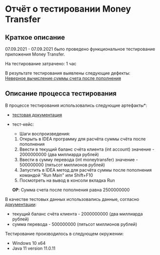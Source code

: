 # Отчёт о тестировании Money Transfer

## Краткое описание

07.09.2021 - 07.09.2021 было проведено функциональное тестирование приложения Money Transfer.

На тестирование затрачено: 1 час

В результате тестирования выявлены следующие дефекты:  
[Неверное вычисление суммы счета после пополнения](https://github.com/Maryust/JavaHomework1.1/issues/1#issue-989958056)

## Описание процесса тестирования

В процессе тестирования использовались следующие артефакты*:
* [тестовая документация](https://github.com/netology-code/javaqa-homeworks/blob/master/intro/MERGED.md)
* тест-кейс:
    * Шаги воспроизведения:
    1. Открыть в IDEA программу для расчёта суммы счёта после пополнения
    2. Ввести в текущий баланс счёта клиента  (int account) значение - 2000000000 (два миллиарда рублей)
    3. Ввести в сумму перевода (int moneytransfer) значение - 500000000 (пятьсот миллионов рублей)
    4. Запустить в IDEA метод для расчёта суммы после пополнения командой "Run Main" или Shift+F10
    5. Посмотреть на вывод в консоли вкладка Run
   
  **ОР**: Сумма счета после пополнения равна 2500000000

В качестве тестовых данных использовались данные, согласно [документации](https://github.com/netology-code/javaqa-homeworks/blob/master/intro/MERGED.md):
* текущий баланс счёта клиента - 2000000000 (два миллиарда рублей)
* сумма перевода  - 500000000 (пятьсот миллионов рублей)

Тестирование производилось в следующем окружении:
* Windows 10 x64
* Java 11 version 11.0.11
